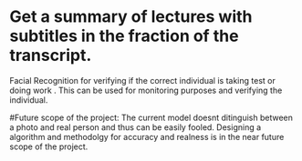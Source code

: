 # Get a summary of lectures with subtitles in the fraction of the transcript.
Facial Recognition for verifying if the correct individual is taking test or doing work . This can be used for monitoring purposes and verifying the individual.



#Future scope of the project:
The current model doesnt ditinguish between a photo and real person and thus can be easily fooled. Designing a algorithm and methodolgy for accuracy and realness is in the near future scope of the project.
